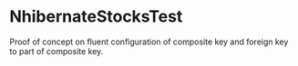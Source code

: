 # NhibernateStocksTest

Proof of concept on fluent configuration of composite key and foreign key to part of composite key.
